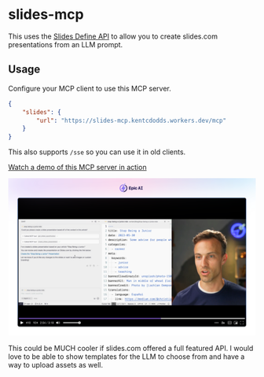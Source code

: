 # slides-mcp

This uses the [Slides Define API](https://slides.com/developers#define-api) to
allow you to create slides.com presentations from an LLM prompt.

## Usage

Configure your MCP client to use this MCP server.

```json
{
	"slides": {
		"url": "https://slides-mcp.kentcdodds.workers.dev/mcp"
	}
}
```

This also supports `/sse` so you can use it in old clients.

[Watch a demo of this MCP server in action](https://www.epicai.pro/use-ai-to-create-presentations-with-mcp-tsb4j)

[![Split-screen video showing a chat interface generating slides from an article and a presenter explaining the process on camera.](https://github.com/epicweb-dev/slides-mcp/blob/main/other/video.png)](https://www.epicai.pro/use-ai-to-create-presentations-with-mcp-tsb4j)

This could be MUCH cooler if slides.com offered a full featured API. I would
love to be able to show templates for the LLM to choose from and have a way to
upload assets as well.
